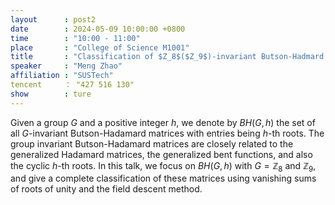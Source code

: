 ```yaml
---
layout      : post2
date        : 2024-05-09 10:00:00 +0800
time        : "10:00 - 11:00"
place       : "College of Science M1001"
title       : "Classification of $Z_8$($Z_9$)-invariant Butson-Hadmard matrices"
speaker     : "Meng Zhao"
affiliation : "SUSTech"
tencent     ： "427 516 130"
show        : ture
---
```


Given a group $G$ and a positive integer $h$, we denote by $BH(G,h)$ the set of all $G$-invariant Butson-Hadamard matrices with entries being $h$-th roots. The group invariant Butson-Hadamard matrices are closely related to the generalized Hadamard matrices, the generalized bent functions, and also the cyclic $h$-th roots. In this talk, we focus on $BH(G,h)$ with $G=\mathbb{Z}_8$ and $\mathbb{Z}_9$, and give a complete classification of these matrices using vanishing sums of roots of unity and the field descent method.
